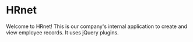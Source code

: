 # HRnet

Welcome to HRnet! This is our company's internal application to create and view employee records.
It uses jQuery plugins.

